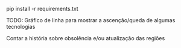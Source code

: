 pip install -r requirements.txt

TODO:
Gráfico de linha para mostrar a ascenção/queda de algumas tecnologias

Contar a história sobre obsolência e/ou atualização das regiões